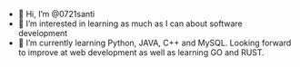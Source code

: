 - 👋 Hi, I’m @0721santi
- 👀 I’m interested in learning as much as I can about software development
- 🌱 I’m currently learning Python, JAVA, C++ and MySQL. Looking forward to improve at web development as well as learning GO and RUST.

<!---
0721santi/0721santi is a ✨ special ✨ repository because its `README.md` (this file) appears on your GitHub profile.
You can click the Preview link to take a look at your changes.
--->

